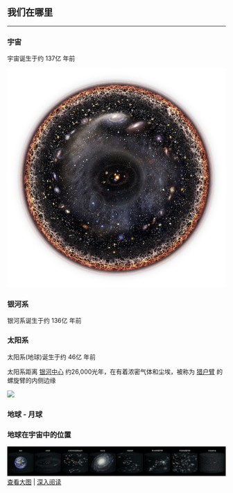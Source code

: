 ## 我们在哪里

---

### 宇宙

宇宙诞生于约 137亿 年前

![](/assets/observable-universe.png)

### 银河系

银河系诞生于约 136亿 年前

### 太阳系

太阳系\(地球\)诞生于约 46亿 年前

太阳系距离 [银河中心](https://zh.wikipedia.org/wiki/%E9%8A%80%E5%BF%83) 约26,000光年，在有着浓密气体和尘埃，被称为 [猎户臂](https://zh.wikipedia.org/wiki/%E7%8D%B5%E6%88%B6%E8%87%82) 的螺旋臂的内侧边缘

![](/assets/milky-way.jpg@30p)

### 地球 - 月球

  


### 地球在宇宙中的位置

![](/assets/where-are-we.png)[查看大图](https://zh.wikipedia.org/wiki/地球在宇宙中的位置#/media/File:地球在宇宙中的位置.jpeg) \| [深入阅读](https://zh.wikipedia.org/wiki/地球在宇宙中的位置)

